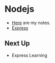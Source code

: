 # Nodejs

- [Here](nodejsNotes.md) are my notes.
- [Express](examples/express_app/expressNotes.md)

## Next Up

- Express Learning
